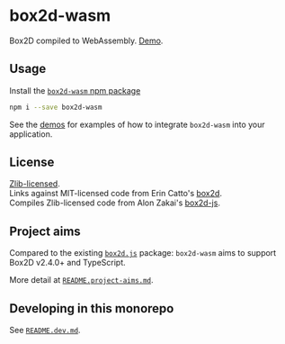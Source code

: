 # box2d-wasm

Box2D compiled to WebAssembly. [Demo](https://birchlabs.co.uk/box2d-wasm/demo/).

## Usage

Install the [`box2d-wasm` npm package](https://www.npmjs.com/package/box2d-wasm)

```bash
npm i --save box2d-wasm
```

See the [demos](demo) for examples of how to integrate `box2d-wasm` into your application.

## License

[Zlib-licensed](LICENSE.zlib.txt).  
Links against MIT-licensed code from Erin Catto's [box2d](https://github.com/erincatto/box2d).  
Compiles Zlib-licensed code from Alon Zakai's [box2d-js](https://github.com/kripken/box2d.js).

## Project aims

Compared to the existing [`box2d.js`](https://github.com/kripken/box2d.js/) package: `box2d-wasm` aims to support Box2D v2.4.0+ and TypeScript.

More detail at [`README.project-aims.md`](README.project-aims.md).

## Developing in this monorepo

See [`README.dev.md`](README.dev.md).